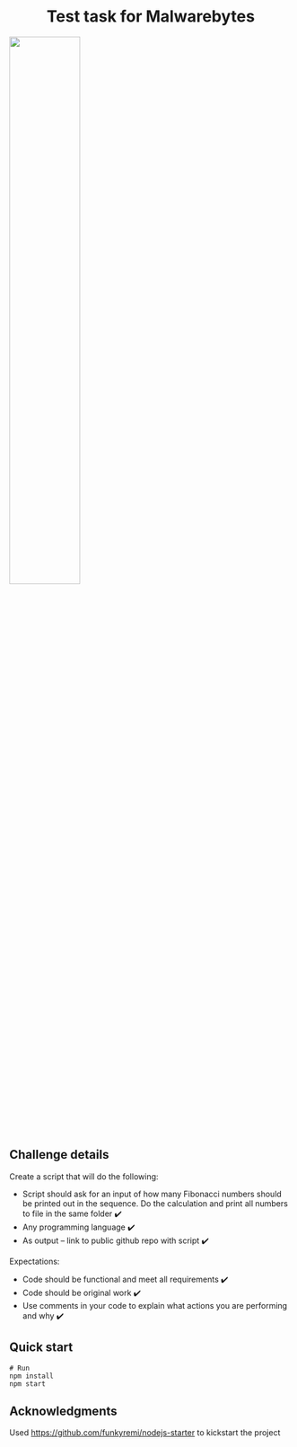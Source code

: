 <h1 style="text-align:center;">Test task for Malwarebytes</h1>


<img src="nodejs.png" width="50%" height="50%"/>

## Challenge details

Create a script that will do the following:
* Script should ask for an input of how many Fibonacci numbers should be printed out in the sequence. Do the calculation and print all numbers to file in the same folder ✔️
* Any programming language ✔️
* As output – link to public github repo with script ✔️

Expectations:
* Code should be functional and meet all requirements ✔️
* Code should be original work ✔️
* Use comments in your code to explain what actions you are performing and why ✔️

## Quick start

```
# Run
npm install
npm start
```

## Acknowledgments

Used https://github.com/funkyremi/nodejs-starter to kickstart the project
